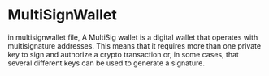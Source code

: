 # MultiSignWallet
in multisignwallet file, A MultiSig wallet is a digital wallet that operates with multisignature addresses. This means that it requires more than one private key to sign and authorize a crypto transaction or, in some cases, that several different keys can be used to generate a signature.

